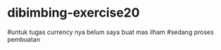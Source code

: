 # dibimbing-exercise20

#untuk tugas currency nya belum saya buat mas ilham
#sedang proses pembuatan

